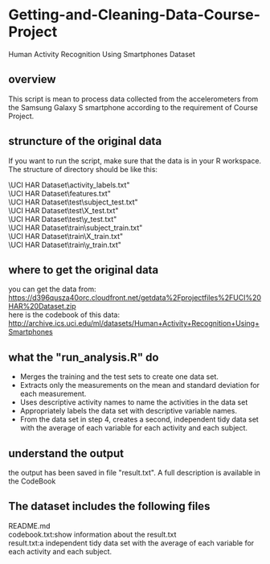 # Getting-and-Cleaning-Data-Course-Project
Human Activity Recognition Using Smartphones Dataset

## overview
This script is mean to process data collected from the accelerometers from the Samsung Galaxy S smartphone according to the requirement of Course Project.

## struncture of the original data
If you want to run the script, make sure that the data is in your R workspace. The structure of directory should be like this:  

\\UCI HAR Dataset\\activity_labels.txt"  
\\UCI HAR Dataset\\features.txt"  
\\UCI HAR Dataset\\test\\subject_test.txt"  
\\UCI HAR Dataset\\test\\X_test.txt"  
\\UCI HAR Dataset\\test\\y_test.txt"  
\\UCI HAR Dataset\\train\\subject_train.txt"  
\\UCI HAR Dataset\\train\\X_train.txt"  
\\UCI HAR Dataset\\train\\y_train.txt"  

## where to get the original data
you can get the data from:
https://d396qusza40orc.cloudfront.net/getdata%2Fprojectfiles%2FUCI%20HAR%20Dataset.zip  
here is the codebook of this data:
http://archive.ics.uci.edu/ml/datasets/Human+Activity+Recognition+Using+Smartphones

## what the "run_analysis.R" do
* Merges the training and the test sets to create one data set.
* Extracts only the measurements on the mean and standard deviation for each measurement.
* Uses descriptive activity names to name the activities in the data set
* Appropriately labels the data set with descriptive variable names.
* From the data set in step 4, creates a second, independent tidy data set with the average of each variable for each activity and each subject.

## understand the output
the output has been saved in file "result.txt". A full description is available in the CodeBook

## The dataset includes the following files
README.md  
codebook.txt:show information about the result.txt  
result.txt:a independent tidy data set with the average of each variable for each activity and each subject.
